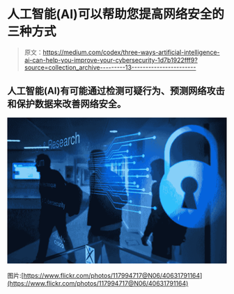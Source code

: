# 人工智能(AI)可以帮助您提高网络安全的三种方式

> 原文：<https://medium.com/codex/three-ways-artificial-intelligence-ai-can-help-you-improve-your-cybersecurity-1d7b1922fff9?source=collection_archive---------13----------------------->

## 人工智能(AI)有可能通过检测可疑行为、预测网络攻击和保护数据来改善网络安全。

![](img/6959b4ae8c3c986b2c75cbc100646988.png)

图片:[https://www.flickr.com/photos/117994717@N06/40631791164](https://www.flickr.com/photos/117994717@N06/40631791164)